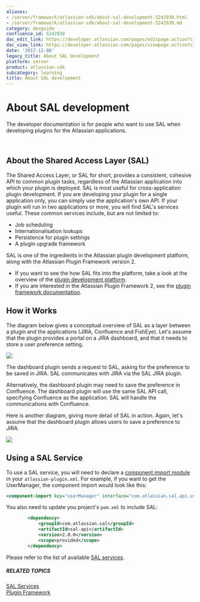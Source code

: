 ```yaml
---
aliases:
- /server/framework/atlassian-sdk/about-sal-development-5242930.html
- /server/framework/atlassian-sdk/about-sal-development-5242930.md
category: devguide
confluence_id: 5242930
dac_edit_link: https://developer.atlassian.com/pages/editpage.action?cjm=wozere&pageId=5242930
dac_view_link: https://developer.atlassian.com/pages/viewpage.action?cjm=wozere&pageId=5242930
date: '2017-12-08'
legacy_title: About SAL Development
platform: server
product: atlassian-sdk
subcategory: learning
title: About SAL development
---
```

# About SAL development

The developer documentation is for people who want to use SAL when developing plugins for the Atlassian applications.

 

## About the Shared Access Layer (SAL)

The Shared Access Layer, or SAL for short, provides a consistent, cohesive API to common plugin tasks, regardless of the Atlassian application into which your plugin is deployed. SAL is most useful for cross-application plugin development. If you are developing your plugin for a single application only, you can simply use the application's own API. If your plugin will run in two applications or more, you will find SAL's services useful. These common services include, but are not limited to:

-   Job scheduling
-   Internationalisation lookups
-   Persistence for plugin settings
-   A plugin upgrade framework

SAL is one of the ingredients in the Atlassian plugin development platform, along with the Atlassian Plugin Framework version 2.

-   If you want to see the how SAL fits into the platform, take a look at the overview of the <a href="/server/framework/atlassian-sdk/about-sal-development/" class="createlink">plugin development platform</a>.
-   If you are interested in the Atlassian Plugin Framework 2, see the [plugin framework documentation](https://developer.atlassian.com/display/PLUGINFRAMEWORK).

## How it Works

The diagram below gives a conceptual overview of SAL as a layer between a plugin and the applications (JIRA, Confluence and FishEye). Let's assume that the plugin provides a portal on a JIRA dashboard, and that it needs to store a user preference setting.

![](/server/framework/atlassian-sdk/images/saloverview.png)

The dashboard plugin sends a request to SAL, asking for the preference to be saved in JIRA. SAL communicates with JIRA via the SAL JIRA plugin.

Alternatively, the dashboard plugin may need to save the preference in Confluence. The dashboard plugin will use the same SAL API call, specifying Confluence as the application. SAL will handle the communications with Confluence.

Here is another diagram, giving more detail of SAL in action. Again, let's assume that the dashboard plugin allows users to save a preference to JIRA.  
  
![](/server/framework/atlassian-sdk/images/sal-in-action-50pc.png)

## Using a SAL Service

To use a SAL service, you will need to declare a [component import module](/server/framework/atlassian-sdk/component-import-plugin-module) in your `atlassian-plugin.xml`. For example, if you want to get the UserManager, the component import would look like this:

``` xml
<component-import key="userManager" interface="com.atlassian.sal.api.user.UserManager" />
```

You also need to update you project's `pom.xml` to include SAL:

``` xml
        <dependency>
            <groupId>com.atlassian.sal</groupId>
            <artifactId>sal-api</artifactId>
            <version>2.0.0</version>
            <scope>provided</scope>
        </dependency>
```

Please refer to the list of available [SAL services](https://developer.atlassian.com/display/SAL/SAL+Services).

##### RELATED TOPICS

[SAL Services](https://developer.atlassian.com/display/SAL/SAL+Services)  
[Plugin Framework](https://developer.atlassian.com/display/PLUGINFRAMEWORK)
